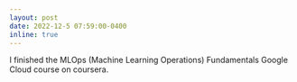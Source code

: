 ```yaml
---
layout: post
date: 2022-12-5 07:59:00-0400
inline: true
---
```


I finished the MLOps (Machine Learning Operations) Fundamentals Google Cloud course on coursera.
